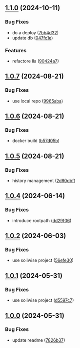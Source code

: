## [1.1.0](https://git.wur.nl/soilwise/link-liveliness-assessment/compare/1.0.7...1.1.0) (2024-10-11)


### Bug Fixes

* do a deploy ([7bb4d32](https://git.wur.nl/soilwise/link-liveliness-assessment/commit/7bb4d3295738137e103ab4320bf9cf26d14407d0))
* update db ([047fc1e](https://git.wur.nl/soilwise/link-liveliness-assessment/commit/047fc1e9d30b74b37c7777d06904663945413a01))


### Features

* refactore lla ([90424a7](https://git.wur.nl/soilwise/link-liveliness-assessment/commit/90424a77fdc8e7eed6b6ddf28ace1d53ee685b90))

## [1.0.7](https://git.wur.nl/soilwise/link-liveliness-assessment/compare/1.0.6...1.0.7) (2024-08-21)


### Bug Fixes

* use local repo ([9965aba](https://git.wur.nl/soilwise/link-liveliness-assessment/commit/9965aba6ca0b6e6420bc9af41544ccbe9926c8c3))

## [1.0.6](https://git.wur.nl/soilwise/link-liveliness-assessment/compare/1.0.5...1.0.6) (2024-08-21)


### Bug Fixes

* docker build ([b57d05b](https://git.wur.nl/soilwise/link-liveliness-assessment/commit/b57d05b30062177c1c504714a4e161de0825e5f8))

## [1.0.5](https://git.wur.nl/soilwise/link-liveliness-assessment/compare/1.0.4...1.0.5) (2024-08-21)


### Bug Fixes

* history management ([2d60dbf](https://git.wur.nl/soilwise/link-liveliness-assessment/commit/2d60dbfba9a026d80abd6b0ee6efcb4e9eb50a96))

## [1.0.4](https://git.wur.nl/soilwise/link-liveliness-assessment/compare/1.0.3...1.0.4) (2024-06-14)


### Bug Fixes

* introduce rootpath ([dd29f06](https://git.wur.nl/soilwise/link-liveliness-assessment/commit/dd29f06306e3e4dbe340a404147ca79a12603881))

## [1.0.2](https://git.wur.nl/isric/ict/link-liveliness-assessment/compare/1.0.1...1.0.2) (2024-06-03)


### Bug Fixes

* use soilwise project ([56efe30](https://git.wur.nl/isric/ict/link-liveliness-assessment/commit/56efe3007bb287389fdc7ea5548be19881f20aad))

## [1.0.1](https://git.wur.nl/isric/ict/link-liveliness-assessment/compare/1.0.0...1.0.1) (2024-05-31)


### Bug Fixes

* use soilwise project ([d5597c7](https://git.wur.nl/isric/ict/link-liveliness-assessment/commit/d5597c77a299bf4ebb1cb584e5fc67ba4e5b61c0))

## [1.0.0](https://git.wur.nl/isric/ict/link-liveliness-assessment/compare/...1.0.0) (2024-05-31)


### Bug Fixes

* update readme ([7826b37](https://git.wur.nl/isric/ict/link-liveliness-assessment/commit/7826b37b4b7f305d2344e524a56edf1deb21e1d4))
